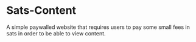 # Sats-Content
A simple paywalled website that requires users to pay some small fees in sats in order to be able to view content.
